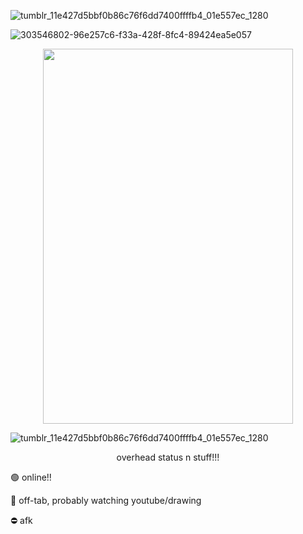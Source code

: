 ![tumblr_11e427d5bbf0b86c76f6dd7400ffffb4_01e557ec_1280](https://github.com/cheriigutzz/cheriigutzz/assets/157747030/c40ba01e-aaff-4481-b035-d4c2c74ca03d)

![303546802-96e257c6-f33a-428f-8fc4-89424ea5e057](https://github.com/cheriigutzz/cheriigutzz/assets/157747030/c3311e34-a2f7-4f99-a6b1-62d7f63003d7)


<p align="center">
<img width="400" height="600" src="https://github.com/cheriigutzz/cheriigutzz/assets/157747030/3d6c2f4c-9f64-46a5-a92c-fb7babdb6bc5">
</p>


![tumblr_11e427d5bbf0b86c76f6dd7400ffffb4_01e557ec_1280](https://github.com/cheriigutzz/cheriigutzz/assets/157747030/c40ba01e-aaff-4481-b035-d4c2c74ca03d)



<p align="center">
  overhead status n stuff!!!
</p>

🟢 online!! 

🌙 off-tab, probably watching youtube/drawing

⛔ afk
